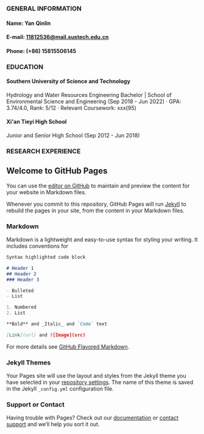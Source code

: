### GENERAL INFORMATION
#### Name: Yan Qinlin
#### E-mail: 11812536@mail.sustech.edu.cn
#### Phone: (+86) 15815506145

### EDUCATION
#### Southern University of Science and Technology
Hydrology and Water Resources Engineering Bachelor | School of Environmental Science and Engineering                                                    (Sep 2018 - Jun 2022)
· GPA: 3.74/4.0, Rank: 5/12
· Relevant Coursework: xxx(95)
#### Xi'an Tieyi High School
Junior and Senior High School                                                                                                                           (Sep 2012 - Jun 2018)

### RESEARCH EXPERIENCE
#### 
## Welcome to GitHub Pages

You can use the [editor on GitHub](https://github.com/YanQinlin/YanQinlin.github.io/edit/main/index.md) to maintain and preview the content for your website in Markdown files.

Whenever you commit to this repository, GitHub Pages will run [Jekyll](https://jekyllrb.com/) to rebuild the pages in your site, from the content in your Markdown files.

### Markdown

Markdown is a lightweight and easy-to-use syntax for styling your writing. It includes conventions for

```markdown
Syntax highlighted code block

# Header 1
## Header 2
### Header 3

- Bulleted
- List

1. Numbered
2. List

**Bold** and _Italic_ and `Code` text

[Link](url) and ![Image](src)
```

For more details see [GitHub Flavored Markdown](https://guides.github.com/features/mastering-markdown/).

### Jekyll Themes

Your Pages site will use the layout and styles from the Jekyll theme you have selected in your [repository settings](https://github.com/YanQinlin/YanQinlin.github.io/settings/pages). The name of this theme is saved in the Jekyll `_config.yml` configuration file.

### Support or Contact

Having trouble with Pages? Check out our [documentation](https://docs.github.com/categories/github-pages-basics/) or [contact support](https://support.github.com/contact) and we’ll help you sort it out.
